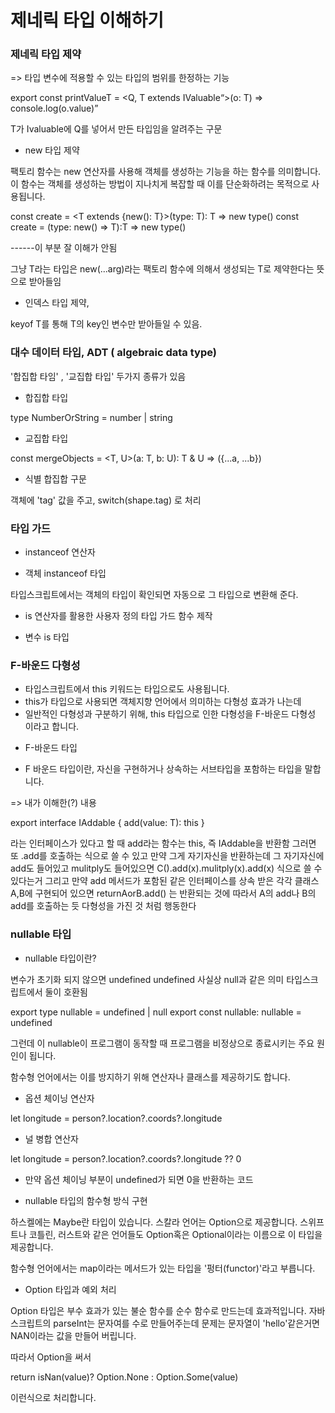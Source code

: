 # 제네릭 타입 이해하기


### 제네릭 타입 제약

=> 타입 변수에 적용할 수 있는 타입의 범위를 한정하는 기능

export const printValueT = <Q, T extends IValuable<Q>>(o: T) => console.log(o.value)

T가 Ivaluable에 Q를 넣어서 만든 타입임을 알려주는 구문


* new 타입 제약

팩토리 함수는 new 연산자를 사용해 객체를 생성하는 기능을 하는 함수를 의미합니다.
이 함수는 객체를 생성하는 방법이 지나치게 복잡할 때 이를 단순화하려는 목적으로 사용됩니다.

const create = <T extends {new(): T}>(type: T): T => new type()
const create = <T>(type: new() => T):T => new type()

------이 부분 잘 이해가 안됨

그냥 T라는 타입은 new(...arg)라는 팩토리 함수에 의해서 생성되는 T로 제약한다는 뜻으로 받아들임

* 인덱스 타입 제약,

keyof T를 통해 T의 key인 변수만 받아들일 수 있음.



### 대수 데이터 타입, ADT ( algebraic data type) 

'합집합 타임' , '교집합 타입' 두가지 종류가 있음


- 합집합 타입

type NumberOrString = number | string


- 교집합 타입

const mergeObjects = <T, U>(a: T, b: U): T & U => ({...a, ...b})


* 식별 합집합 구문

객체에 'tag' 값을 주고, switch(shape.tag) 로 처리
 

### 타입 가드

* instanceof 연산자

- 객체 instanceof 타입

타입스크립트에서는 객체의 타입이 확인되면 자동으로 그 타입으로 변환해 준다.

* is 연산자를 활용한 사용자 정의 타입 가드 함수 제작

- 변수 is 타입


### F-바운드 다형성

- 타입스크립트에서 this 키워드는 타입으로도 사용됩니다.
- this가 타입으로 사용되면 객체지향 언어에서 의미하는 다형성 효과가 나는데
- 일반적인 다형성과 구분하기 위해, this 타입으로 인한 다형성을 F-바운드 다형성 이라고 합니다.

* F-바운드 타입

- F 바운드 타입이란, 자신을 구현하거나 상속하는 서브타입을 포함하는 타입을 말합니다.



=> 내가 이해한(?) 내용

export interface IAddable<T> {
    add(value: T): this
}

라는 인터페이스가 있다고 할 때 add라는 함수는
this, 즉 IAddable을 반환함
그러면 또 .add를 호출하는 식으로 쓸 수 있고
만약 그게 자기자신을 반환하는데 그 자기자신에 add도 들어있고 mulitply도 들어있으면
C().add(x).mulitply(x).add(x) 식으로 쓸 수 있다는거
그리고 만약 add 메서드가 포함된 같은 인터페이스를 상속 받은 각각 클래스 A,B에 구현되어 있으면
returnAorB.add() 는 반환되는 것에 따라서 A의 add나 B의 add를 호출하는 듯
다형성을 가진 것 처럼 행동한다

### nullable 타입

* nullable 타입이란?

변수가 초기화 되지 않으면 undefined
undefined 사실상 null과 같은 의미
타입스크립트에서 둘이 호환됨

export type nullable = undefined | null
export const nullable: nullable = undefined

그런데 이 nullable이 프로그램이 동작할 때 프로그램을
비정상으로 종료시키는 주요 원인이 됩니다.

함수형 언어에서는 이를 방지하기 위해  연산자나 클래스를 제공하기도 합니다.

* 옵션 체이닝 연산자

let longitude = person?.location?.coords?.longitude

* 널 병합 연산자

let longitude = person?.location?.coords?.longitude ?? 0
- 만약 옵션 체이닝 부분이 undefined가 되면 0을 반환하는 코드


* nullable 타입의 함수형 방식 구현

하스켈에는 Maybe란 타입이 있습니다. 스칼라 언어는 Option으로 제공합니다.
스위프트나 코틀린, 러스트와 같은 언어들도 Option혹은 Optional이라는 이름으로 이 타입을 제공합니다.


함수형 언어에서는 map이라는 메서드가 있는 타입을 '펑터(functor)'라고 부릅니다.


* Option 타입과 예외 처리

Option 타입은 부수 효과가 있는 불순 함수를 순수 함수로 만드는데 효과적입니다.
자바스크립트의 parseInt는 문자여를 수로 만들어주는데
문제는 문자열이 'hello'같은거면 NAN이라는 값을 만들어 버립니다.

따라서 Option을 써서

return isNan(value)? Option.None : Option.Some(value) 

이런식으로 처리합니다.

